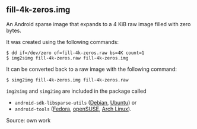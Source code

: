 <!--
SPDX-FileCopyrightText: 2021 Armijn Hemel <armijn+github@tjaldur.nl>

SPDX-License-Identifier: CC0-1.0
-->

## fill-4k-zeros.img

An Android sparse image that expands to a 4 KiB raw image filled with zero bytes.

It was created using the following commands:

    $ dd if=/dev/zero of=fill-4k-zeros.raw bs=4K count=1
    $ img2simg fill-4k-zeros.raw fill-4k-zeros.img

It can be converted back to a raw image with the following command:

    $ simg2img fill-4k-zeros.img fill-4k-zeros.raw

`img2simg` and `simg2img` are included in the package called

* `android-sdk-libsparse-utils` ([Debian](https://packages.debian.org/sid/android-sdk-libsparse-utils), [Ubuntu](https://packages.ubuntu.com/focal/android-sdk-libsparse-utils)) or
* `android-tools` ([Fedora](https://src.fedoraproject.org/rpms/android-tools), [openSUSE](https://build.opensuse.org/package/show/openSUSE%3AFactory/android-tools), [Arch Linux](https://archlinux.org/packages/community/x86_64/android-tools/)).

Source: own work
